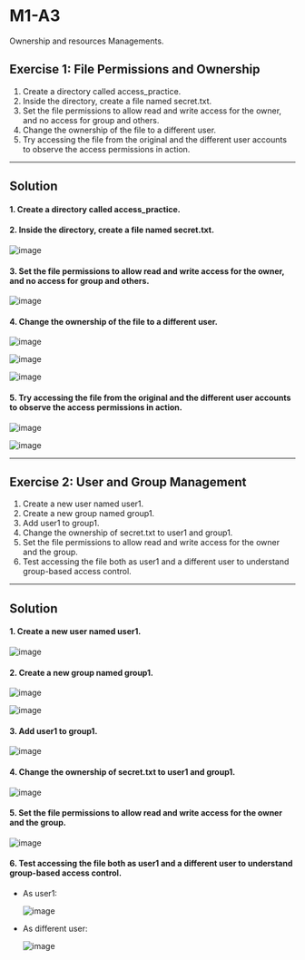 # M1-A3
Ownership and resources Managements.


## Exercise 1: File Permissions and Ownership

1. Create a directory called access_practice.
2. Inside the directory, create a file named secret.txt.
3. Set the file permissions to allow read and write access for the owner, and no access for group and others.
4. Change the ownership of the file to a different user.
5. Try accessing the file from the original and the different user accounts to observe the access permissions in action.

-------

## Solution

#### 1. Create a directory called access_practice.
#### 2. Inside the directory, create a file named secret.txt.

  ![image](https://github.com/Ali-Elbana/M1-A3/assets/97269796/42c2c2bb-2343-4c4a-ae47-d9ecbfc5bbeb)

#### 3. Set the file permissions to allow read and write access for the owner, and no access for group and others.

  ![image](https://github.com/Ali-Elbana/M1-A3/assets/97269796/5d951549-62c1-4a23-a159-d9be554e076d)

#### 4. Change the ownership of the file to a different user.

  ![image](https://github.com/Ali-Elbana/M1-A3/assets/97269796/815947e4-e769-4150-adf7-9ffbd5e580df)

![image](https://github.com/Ali-Elbana/M1-A3/assets/97269796/75f5413f-08ba-4fd6-b42c-df25eb9b5250)

![image](https://github.com/Ali-Elbana/M1-A3/assets/97269796/acd673dd-c2ba-4217-86e1-38b6717601cd)

#### 5. Try accessing the file from the original and the different user accounts to observe the access permissions in action.

  ![image](https://github.com/Ali-Elbana/M1-A3/assets/97269796/5f6a7409-2b38-4627-93b2-0c60fc227167)

  ![image](https://github.com/Ali-Elbana/M1-A3/assets/97269796/6614d477-c740-44a0-b181-8aa7990d3e3f)


-------

## Exercise 2: User and Group Management

1. Create a new user named user1.
2. Create a new group named group1.
3. Add user1 to group1.
4. Change the ownership of secret.txt to user1 and group1.
5. Set the file permissions to allow read and write access for the owner and the group.
6. Test accessing the file both as user1 and a different user to understand group-based access control.

------

## Solution

#### 1. Create a new user named user1.

  ![image](https://github.com/Ali-Elbana/M1-A3/assets/97269796/d22648a6-678c-4cfe-823a-7db7ecab8448)

#### 2. Create a new group named group1.

  ![image](https://github.com/Ali-Elbana/M1-A3/assets/97269796/0507e531-6edd-429d-8a43-b8024df5214f)

  ![image](https://github.com/Ali-Elbana/M1-A3/assets/97269796/edcdcdff-e644-4a7e-800e-dd5feb693169)

#### 3. Add user1 to group1.

  ![image](https://github.com/Ali-Elbana/M1-A3/assets/97269796/3161dc3f-3216-49da-b586-3026ffbcd3ec)

#### 4. Change the ownership of secret.txt to user1 and group1.

  ![image](https://github.com/Ali-Elbana/M1-A3/assets/97269796/2a4fe878-0531-4276-8fad-186f0fdadf97)

#### 5. Set the file permissions to allow read and write access for the owner and the group.

  ![image](https://github.com/Ali-Elbana/M1-A3/assets/97269796/cc2431d3-11df-48e8-bf3a-386080188de7)

#### 6. Test accessing the file both as user1 and a different user to understand group-based access control.

 - As user1:

    ![image](https://github.com/Ali-Elbana/M1-A3/assets/97269796/7842ed09-4e92-4931-b47b-1133e0b5f4d6)

 - As different user:

   ![image](https://github.com/Ali-Elbana/M1-A3/assets/97269796/c075a9a2-d526-4740-93ec-5f85abe54823)





